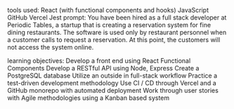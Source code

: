 tools used:
React (with functional components and hooks)
JavaScript
GitHub
Vercel
Jest
prompt:
You have been hired as a full stack developer at Periodic Tables, a startup that is creating a reservation system for fine dining restaurants. The software is used only by restaurant personnel when a customer calls to request a reservation. At this point, the customers will not access the system online.

learning objectives:
Develop a front end using React Functional Components
Develop a RESTful API using Node, Express
Create a PostgreSQL database
Utilize an outside in full-stack workflow
Practice a test-driven development methodology
Use CI / CD through Vercel and a GitHub monorepo with automated deployment
Work through user stories with Agile methodologies using a Kanban based system